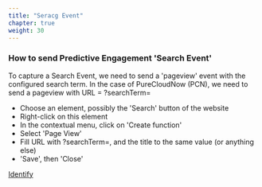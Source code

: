 ```yaml
---
title: "Seracg Event"
chapter: true
weight: 30
---
```



### How to send Predictive Engagement 'Search Event'
To capture a Search Event, we need to send a 'pageview' event with the configured search term. In the case of PureCloudNow (PCN), we need to send a pageview with URL = ?searchTerm=<the searched expression>

- Choose an element, possibly the 'Search' button of the website
- Right-click on this element
- In the contextual menu, click on 'Create function'
- Select 'Page View'
- Fill URL with ?searchTerm=<the searched expression>, and the title to the same value (or anything else)
- 'Save', then 'Close'

[Identify](https://youtu.be/iC4rCgFWn8w)



